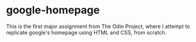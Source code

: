 # google-homepage
This is the first major assignment from The Odin Project, where I attempt to replicate google's homepage using HTML and CSS, from scratch.  
